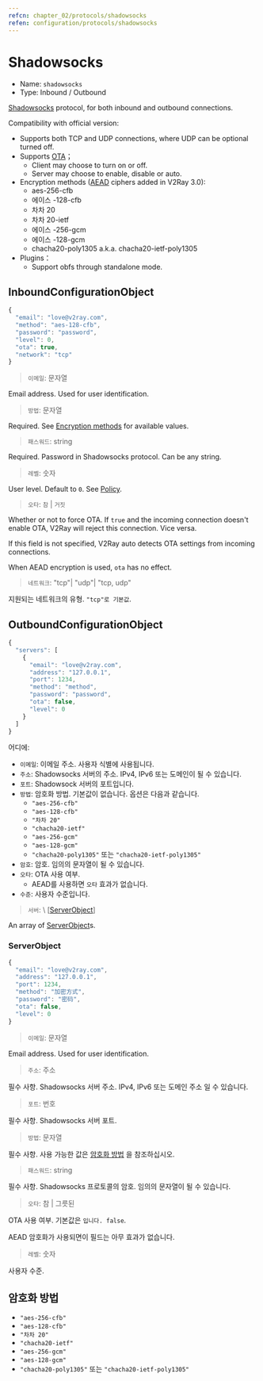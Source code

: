 ```yaml
---
refcn: chapter_02/protocols/shadowsocks
refen: configuration/protocols/shadowsocks
---
```

# Shadowsocks

* Name: `shadowsocks`
* Type: Inbound / Outbound

[Shadowsocks](https://www.shadowsocks.org/) protocol, for both inbound and outbound connections.

Compatibility with official version:

* Supports both TCP and UDP connections, where UDP can be optional turned off.
* Supports [OTA](https://web.archive.org/web/20161221022225/https://shadowsocks.org/en/spec/one-time-auth.html)； 
  * Client may choose to turn on or off.
  * Server may choose to enable, disable or auto.
* Encryption methods ([AEAD](https://shadowsocks.org/en/spec/AEAD-Ciphers.html) ciphers added in V2Ray 3.0): 
  * aes-256-cfb
  * 에이스 -128-cfb
  * 차차 20
  * 차차 20-ietf
  * 에이스 -256-gcm
  * 에이스 -128-gcm
  * chacha20-poly1305 a.k.a. chacha20-ietf-poly1305
* Plugins： 
  * Support obfs through standalone mode.

## InboundConfigurationObject

```javascript
{
  "email": "love@v2ray.com",
  "method": "aes-128-cfb",
  "password": "password",
  "level": 0,
  "ota": true,
  "network": "tcp"
}
```

> `이메일`: 문자열

Email address. Used for user identification.

> `방법`: 문자열

Required. See [Encryption methods](#encryption-methods) for available values.

> `패스워드`: string

Required. Password in Shadowsocks protocol. Can be any string.

> `레벨`: 숫자

User level. Default to `0`. See [Policy](../policy.md).

> `오타`: `참` | `거짓`

Whether or not to force OTA. If `true` and the incoming connection doesn't enable OTA, V2Ray will reject this connection. Vice versa.

If this field is not specified, V2Ray auto detects OTA settings from incoming connections.

When AEAD encryption is used, `ota` has no effect.

> `네트워크`: "tcp"| "udp"| "tcp, udp"

지원되는 네트워크의 유형. `"tcp"로 기본값`.

## OutboundConfigurationObject

```javascript
{
  "servers": [
    {
      "email": "love@v2ray.com",
      "address": "127.0.0.1",
      "port": 1234,
      "method": "method",
      "password": "password",
      "ota": false,
      "level": 0
    }
  ]
}
```

어디에:

* `이메일`: 이메일 주소. 사용자 식별에 사용됩니다.
* `주소`: Shadowsocks 서버의 주소. IPv4, IPv6 또는 도메인이 될 수 있습니다.
* `포트`: Shadowsock 서버의 포트입니다.
* `방법`: 암호화 방법. 기본값이 없습니다. 옵션은 다음과 같습니다. 
  * `"aes-256-cfb"`
  * `"aes-128-cfb"`
  * `"차차 20"`
  * `"chacha20-ietf"`
  * `"aes-256-gcm"`
  * `"aes-128-gcm"`
  * `"chacha20-poly1305"` 또는 `"chacha20-ietf-poly1305"`
* `암호`: 암호. 임의의 문자열이 될 수 있습니다.
* `오타`: OTA 사용 여부. 
  * AEAD를 사용하면 `오타` 효과가 없습니다.
* `수준`: 사용자 수준입니다.

> `서버`: \ [[ServerObject](#serverobject)\]

An array of [ServerObject](#serverobject)s.

### ServerObject

```javascript
{
  "email": "love@v2ray.com",
  "address": "127.0.0.1",
  "port": 1234,
  "method": "加密方式",
  "password": "密码",
  "ota": false,
  "level": 0
}
```

> `이메일`: 문자열

Email address. Used for user identification.

> `주소`: 주소

필수 사항. Shadowsocks 서버 주소. IPv4, IPv6 또는 도메인 주소 일 수 있습니다.

> `포트`: 번호

필수 사항. Shadowsocks 서버 포트.

> `방법`: 문자열

필수 사항. 사용 가능한 값은 [암호화 방법](#encryption-methods) 을 참조하십시오.

> `패스워드`: string

필수 사항. Shadowsocks 프로토콜의 암호. 임의의 문자열이 될 수 있습니다.

> `오타`: 참 | 그릇된

OTA 사용 여부. 기본값은 `입니다. false`.

AEAD 암호화가 사용되면이 필드는 아무 효과가 없습니다.

> `레벨`: 숫자

사용자 수준.

## 암호화 방법

* `"aes-256-cfb"`
* `"aes-128-cfb"`
* `"차차 20"`
* `"chacha20-ietf"`
* `"aes-256-gcm"`
* `"aes-128-gcm"`
* `"chacha20-poly1305"` 또는 `"chacha20-ietf-poly1305"`